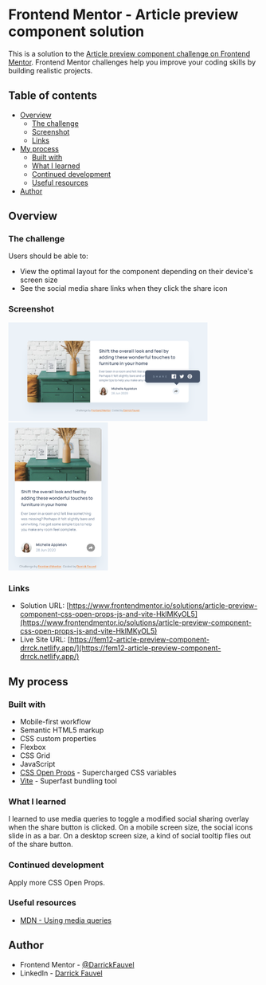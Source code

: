 # Frontend Mentor - Article preview component solution

This is a solution to the [Article preview component challenge on Frontend Mentor](https://www.frontendmentor.io/challenges/article-preview-component-dYBN_pYFT). Frontend Mentor challenges help you improve your coding skills by building realistic projects.

## Table of contents

- [Overview](#overview)
  - [The challenge](#the-challenge)
  - [Screenshot](#screenshot)
  - [Links](#links)
- [My process](#my-process)
  - [Built with](#built-with)
  - [What I learned](#what-i-learned)
  - [Continued development](#continued-development)
  - [Useful resources](#useful-resources)
- [Author](#author)

## Overview

### The challenge

Users should be able to:

- View the optimal layout for the component depending on their device's screen size
- See the social media share links when they click the share icon

### Screenshot

<img src="https://github.com/DarrickFauvel/fem12-article-preview-component/blob/main/screenshot-desktop.png" width="400" />
<img src="https://github.com/DarrickFauvel/fem12-article-preview-component/blob/main/screenshot-mobile.png" width="200" />

### Links

- Solution URL: [https://www.frontendmentor.io/solutions/article-preview-component-css-open-props-js-and-vite-HklMKyOL5](https://www.frontendmentor.io/solutions/article-preview-component-css-open-props-js-and-vite-HklMKyOL5)
- Live Site URL: [https://fem12-article-preview-component-drrck.netlify.app/](https://fem12-article-preview-component-drrck.netlify.app/)

## My process

### Built with

- Mobile-first workflow
- Semantic HTML5 markup
- CSS custom properties
- Flexbox
- CSS Grid
- JavaScript
- [CSS Open Props](https://open-props.style/) - Supercharged CSS variables
- [Vite](https://vitejs.dev/) - Superfast bundling tool

### What I learned

I learned to use media queries to toggle a modified social sharing overlay when the share button is clicked. On a mobile screen size, the social icons slide in as a bar. On a desktop screen size, a kind of social tooltip flies out of the share button.

### Continued development

Apply more CSS Open Props.

### Useful resources

- [MDN - Using media queries](https://developer.mozilla.org/en-US/docs/Web/CSS/Media_Queries/Using_media_queries?msclkid=f7681ac7d16811ec913aef40efa82f63)

## Author

- Frontend Mentor - [@DarrickFauvel](https://www.frontendmentor.io/profile/DarrickFauvel)
- LinkedIn - [Darrick Fauvel](https://www.linkedin.com/in/darrickfauvel/)
